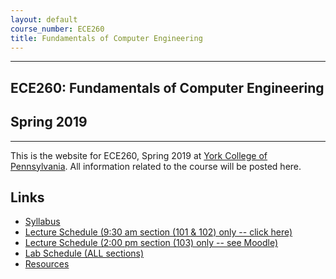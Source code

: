 ```yaml
---
layout: default
course_number: ECE260
title: Fundamentals of Computer Engineering
---
```


--- --- --- --- --- --- --- --- --- --- --- --- --- --- --- --- --- --- --- --- --- --- --- ---

## ECE260: Fundamentals of Computer Engineering

## Spring 2019

--- --- --- --- --- --- --- --- --- --- --- --- --- --- --- --- --- --- --- --- --- --- --- ---

This is the website for ECE260, Spring 2019 at [York College of Pennsylvania](http://www.ycp.edu).
All information related to the course will be posted here.

## Links

* [Syllabus](syllabus.html)
* [Lecture Schedule (9:30 am section (101 & 102) only -- click here)](schedule_lecture.html)
* [Lecture Schedule (2:00 pm section (103) only -- see Moodle)](https://moodle.ycp.edu/course/view.php?id=19058)
* [Lab Schedule (ALL sections)](schedule_lab.html)
* [Resources](resources/index.html)
